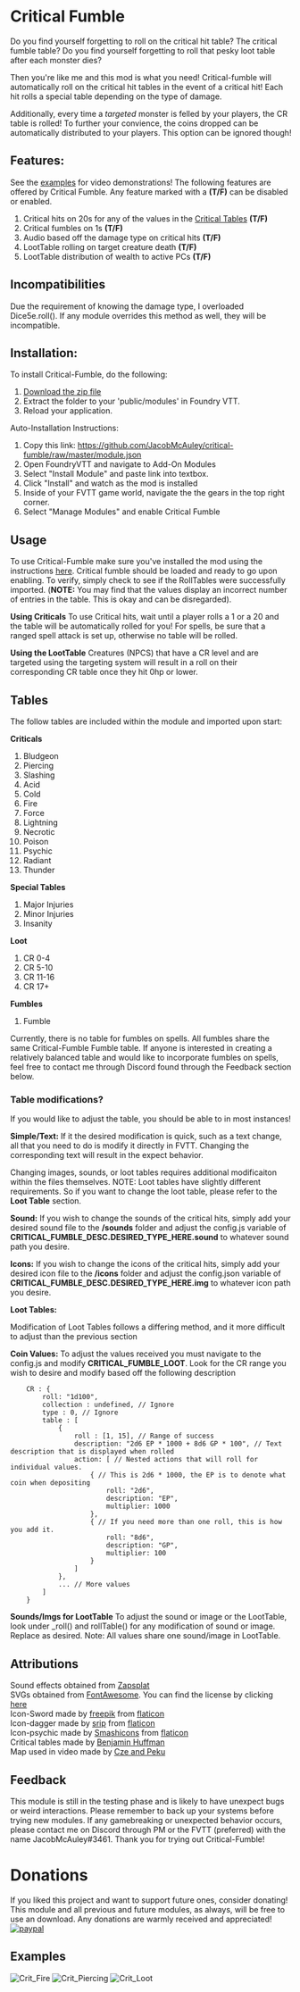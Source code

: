 # Critical Fumble
Do you find yourself forgetting to roll on the critical hit table? The critical fumble table?
Do you find yourself forgetting to roll that pesky loot table after each monster dies?

Then you're like me and this mod is what you need!
Critical-fumble will automatically roll on the critical hit tables in the event of a critical hit! Each hit rolls a special table depending on the type of damage.

Additionally, every time a *targeted* monster is felled by your players, the CR table is rolled! 
To further your convience, the coins dropped can be automatically distributed to your players. This option can be ignored though! 

## Features:
See the [examples](##Examples) for video demonstrations!
The following features are offered by Critical Fumble. Any feature marked with a **(T/F)** can be disabled or enabled.
1. Critical hits on 20s for any of the values in the [Critical Tables](##Tables) **(T/F)** 
2. Critical fumbles on 1s **(T/F)**
3. Audio based off the damage type on critical hits **(T/F)**
4. LootTable rolling on target creature death **(T/F)**
5. LootTable distribution of wealth to active PCs **(T/F)**

## Incompatibilities

Due the requirement of knowing the damage type, I overloaded Dice5e.roll(). If any module overrides this method as well, they will be incompatible. 

## Installation:

To install Critical-Fumble, do the following:

1. [Download the zip file](https://github.com/JacobMcAuley/critical-fumble/archive/master.zip)
2. Extract the folder to your 'public/modules' in Foundry VTT.
3. Reload your application.

Auto-Installation Instructions:

1. Copy this link: https://github.com/JacobMcAuley/critical-fumble/raw/master/module.json
2. Open FoundryVTT and navigate to Add-On Modules
3. Select "Install Module" and paste link into textbox.
4. Click "Install" and watch as the mod is installed
5. Inside of your FVTT game world, navigate the the gears in the top right corner.
6. Select "Manage Modules" and enable Critical Fumble

## Usage

To use Critical-Fumble make sure you've installed the mod using the instructions [here](##Installation).
Critical fumble should be loaded and ready to go upon enabling. To verify, simply check to see if the RollTables were successfully imported. (**NOTE:** You may find that the values display an incorrect number of entries in the table. This is okay and can be disregarded).

**Using Criticals**
To use Critical hits, wait until a player rolls a 1 or a 20 and the table will be automatically rolled for you!
For spells, be sure that a ranged spell attack is set up, otherwise no table will be rolled.

**Using the LootTable**
Creatures (NPCS) that have a CR level and are targeted using the targeting system will result in a roll on their corresponding CR table once they hit 0hp or lower.



## Tables
The follow tables are included within the module and imported upon start:

**Criticals**
1. Bludgeon
2. Piercing
3. Slashing
4. Acid
5. Cold
6. Fire
7. Force
8. Lightning
9. Necrotic
10. Poison
11. Psychic
12. Radiant
13. Thunder

**Special Tables**
1. Major Injuries
2. Minor Injuries
3. Insanity

**Loot**
1. CR 0-4
2. CR 5-10
3. CR 11-16
4. CR 17+

**Fumbles**
1. Fumble

Currently, there is no table for fumbles on spells. All fumbles share the same Critical-Fumble Fumble table. If anyone is interested in creating a relatively balanced table and would like to incorporate fumbles on spells, feel free to contact me through Discord found through the Feedback section below.


### Table modifications?

If you would like to adjust the table, you should be able to in most instances! 

**Simple/Text:**
If it the desired modification is quick, such as a text change, all that you need to do is modify it directly in FVTT. Changing the corresponding text will result in the expect behavior.

Changing images, sounds, or loot tables requires additional modificaiton within the files themselves. NOTE: Loot tables have slightly different requirements. So if you want to change the loot table, please refer to the **Loot Table** section.

**Sound:**
If you wish to change the sounds of the critical hits, simply add your desired sound file to the **/sounds** folder and adjust the config.js variable of **CRITICAL_FUMBLE_DESC.DESIRED_TYPE_HERE.sound** to whatever sound path you desire.

**Icons:**
If you wish to change the icons of the critical hits, simply add your desired icon file to the **/icons** folder and adjust the config.json variable of **CRITICAL_FUMBLE_DESC.DESIRED_TYPE_HERE.img** to whatever icon path you desire.

**Loot Tables:**

Modification of Loot Tables follows a differing method, and it more difficult to adjust than the previous section

**Coin Values:**
To adjust the values received you must navigate to the config.js and modify **CRITICAL_FUMBLE_LOOT**. Look for the CR range you wish to desire and modify based off the following description
```
    CR : {
        roll: "1d100",
        collection : undefined, // Ignore
        type : 0, // Ignore
        table : [
            {
                roll : [1, 15], // Range of success
                description: "2d6 EP * 1000 + 8d6 GP * 100", // Text description that is displayed when rolled
                action: [ // Nested actions that will roll for individual values. 
                    { // This is 2d6 * 1000, the EP is to denote what coin when depositing
                        roll: "2d6", 
                        description: "EP",
                        multiplier: 1000
                    },
                    { // If you need more than one roll, this is how you add it.
                        roll: "8d6",
                        description: "GP",
                        multiplier: 100
                    }                    
                ]
            },
            ... // More values
        ]
    }
```

**Sounds/Imgs for LootTable**
To adjust the sound or image or the LootTable, look under _roll() and rollTable() for any modification of sound or image. Replace as desired.
Note: All values share one sound/image in LootTable.

## Attributions

Sound effects obtained from [Zapsplat](https://www.zapsplat.com)  
SVGs obtained from [FontAwesome](https://fontawesome.com). You can find the license by clicking [here](https://fontawesome.com/license)  
Icon-Sword made by [freepik](https://www.flaticon.com/authors/freepik) from [flaticon](https://www.flaticon.com/)  
Icon-dagger made by [srip](https://www.flaticon.com/authors/srip) from [flaticon](https://www.flaticon.com/)  
Icon-psychic made by [Smashicons](https://www.flaticon.com/authors/Smashicons) from [flaticon](https://www.flaticon.com/)  
Critical tables made by [Benjamin Huffman](https://sterlingvermin.files.wordpress.com/2016/09/critical-hits-revisited.pdf)  
Map used in video made by [Cze and Peku](https://www.patreon.com/czepeku/posts)

## Feedback

This module is still in the testing phase and is likely to have unexpect bugs or weird interactions. Please remember to back up your systems before trying new modules. If any gamebreaking or unexpected behavior occurs, please contact me on Discord through PM or the FVTT (preferred) with the name JacobMcAuley#3461. Thank you for trying out Critical-Fumble!


# Donations
If you liked this project and want to support future ones, consider donating! 
This module and all previous and future modules, as always, will be free to use an download. Any donations are warmly received and appreciated!
[![paypal](https://www.paypalobjects.com/en_US/i/btn/btn_donateCC_LG.gif)](https://www.paypal.com/cgi-bin/webscr?cmd=_donations&business=723SW7WMD8YR6&item_name=Thank+you+for+your+tip%21&currency_code=USD&source=url)


## Examples

![Crit_Fire](examples/Crit.gif)
![Crit_Piercing](examples/Crit2.gif)
![Crit_Loot](examples/Loot.gif)
